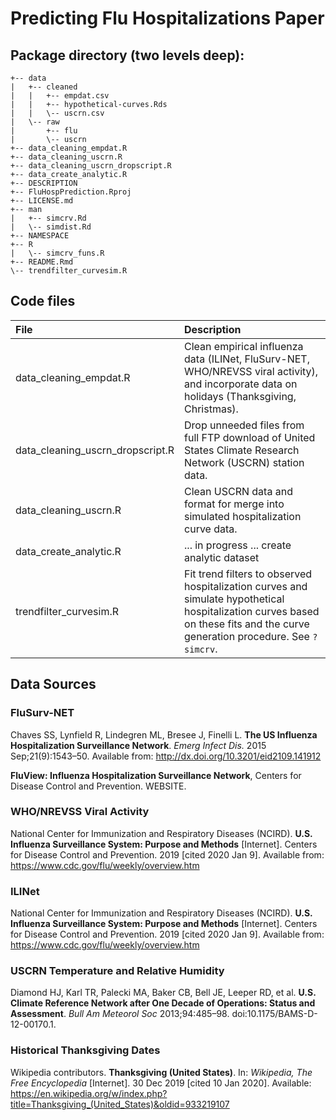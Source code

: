 # Predicting Flu Hospitalizations Paper

## Package directory (two levels deep):

```
+-- data
|   +-- cleaned
|   |   +-- empdat.csv
|   |   +-- hypothetical-curves.Rds
|   |   \-- uscrn.csv
|   \-- raw
|       +-- flu
|       \-- uscrn
+-- data_cleaning_empdat.R
+-- data_cleaning_uscrn.R
+-- data_cleaning_uscrn_dropscript.R
+-- data_create_analytic.R
+-- DESCRIPTION
+-- FluHospPrediction.Rproj
+-- LICENSE.md
+-- man
|   +-- simcrv.Rd
|   \-- simdist.Rd
+-- NAMESPACE
+-- R
|   \-- simcrv_funs.R
+-- README.Rmd
\-- trendfilter_curvesim.R

```


## Code files

| File | Description |
| :------------------------------- | :---------------------------------------------------------------------------------------------- |
| data_cleaning_empdat.R           | Clean empirical influenza data (ILINet, FluSurv-NET, WHO/NREVSS viral activity), and incorporate data on holidays (Thanksgiving, Christmas). |
| data_cleaning_uscrn_dropscript.R | Drop unneeded files from full FTP download of United States Climate Research Network (USCRN) station data. |
| data_cleaning_uscrn.R            | Clean USCRN data and format for merge into simulated hospitalization curve data. |
| data_create_analytic.R           |... in progress ... create analytic dataset |
| trendfilter_curvesim.R           | Fit trend filters to observed hospitalization curves and simulate hypothetical hospitalization curves based on these fits and the curve generation procedure. See `?simcrv`. |


## Data Sources


### FluSurv-NET

Chaves SS, Lynfield R, Lindegren ML, Bresee J, Finelli L. **The US Influenza Hospitalization Surveillance Network**. _Emerg Infect Dis._ 2015 Sep;21(9):1543–50. Available from: http://dx.doi.org/10.3201/eid2109.141912

**FluView: Influenza Hospitalization Surveillance Network**, Centers for Disease Control and Prevention. WEBSITE.


### WHO/NREVSS Viral Activity

National Center for Immunization and Respiratory Diseases (NCIRD). **U.S. Influenza Surveillance System: Purpose and Methods** [Internet]. Centers for Disease Control and Prevention. 2019 [cited 2020 Jan 9]. Available from: https://www.cdc.gov/flu/weekly/overview.htm


### ILINet

National Center for Immunization and Respiratory Diseases (NCIRD). **U.S. Influenza Surveillance System: Purpose and Methods** [Internet]. Centers for Disease Control and Prevention. 2019 [cited 2020 Jan 9]. Available from: https://www.cdc.gov/flu/weekly/overview.htm


### USCRN Temperature and Relative Humidity

Diamond HJ, Karl TR, Palecki MA, Baker CB, Bell JE, Leeper RD, et al. **U.S. Climate Reference Network after One Decade of Operations: Status and Assessment**. _Bull Am Meteorol Soc_ 2013;94:485–98. doi:10.1175/BAMS-D-12-00170.1.


### Historical Thanksgiving Dates

Wikipedia contributors. **Thanksgiving (United States)**. In: _Wikipedia, The Free Encyclopedia_ [Internet]. 30 Dec 2019 [cited 10 Jan 2020]. Available: https://en.wikipedia.org/w/index.php?title=Thanksgiving_(United_States)&oldid=933219107
